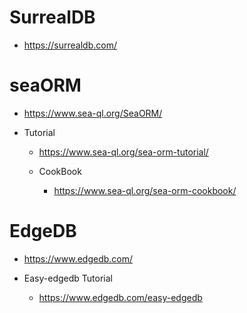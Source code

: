 # SurrealDB

- https://surrealdb.com/



# seaORM

- https://www.sea-ql.org/SeaORM/

- Tutorial
  - https://www.sea-ql.org/sea-orm-tutorial/

  - CookBook

    - https://www.sea-ql.org/sea-orm-cookbook/
    
# EdgeDB

-  https://www.edgedb.com/

- Easy-edgedb Tutorial
  - https://www.edgedb.com/easy-edgedb